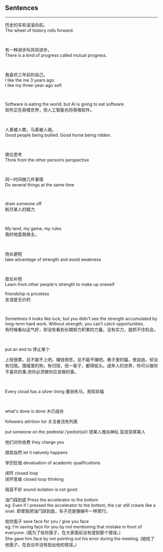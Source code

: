 ## Sentences

<hr>

历史的车轮滚滚向前。<br>
The wheel of history rolls forward.

&nbsp;

有一种进步叫共同进步。<br>
There is a kind of progress called mutual progress.

&nbsp;

我喜欢三年前的自己。<br>
I like the me 3 years ago.<br>
I like my three-year-ago self.

&nbsp;

Software is eating the world, but AI is going to eat software. <br>
软件正在吞噬世界，但人工智能也将吞噬软件。

&nbsp;

人善被人欺，马善被人骑。<br>
Good people being bullied.
Good horse being ridden.

&nbsp;

换位思考 <br>
Think from the other person’s perspective

&nbsp;

同一时间做几件事情 <br>
Do several things at the same time

&nbsp;

drain someone off <br>
耗尽某人的精力


&nbsp;

My land, my game, my rules <br>
我的地盘我做主。

&nbsp;

扬长避短 <br>
take advantage of strength and avoid weakness <br>

&nbsp;

取长补短 <br>
Learn from other people's strength to make up oneself <br>

friendship is priceless <br>
友谊是无价的 <br>


&nbsp;

Sometimes it looks like luck, but you didn't see the strength accumulated by long-term hard work. Without strength, you can’t catch opportunities.<br>
有时候看似运气好，却没有看到长期努力积累的力量。没有实力，就抓不住机会。

&nbsp;

put an end to
停止某个

上班很累，总不能不上吧。赚钱很苦，总不能不赚吧。巷子里的猫，很自由，却没有归宿。围墙里的狗，有归宿，但一辈子，都得低头。成年人的世界，你可以做你不喜欢的事,但你必须做你应该做的事。

&nbsp;

Every cloud has a silver lining
塞翁失马，焉知非福

&nbsp;

what's done is done 木已成舟  <br>

followers attrition list 关注者流失列表  <br>

put someone on the pedestal /ˈpedɪst(ə)l/
把某人推向神坛 盲目崇拜某人  <br>

他们对你收费 they charge you <br>

顺其自然  let it naturely happens  <br>

学历贬值 devaluation of academic qualifications  <br>

闭环 closed loop <br>
闭环思维 closed loop thinking <br>

隔音不好 sound isolation is not good <br>

油门踩到底 Press the accelerator to the bottom <br>
eg: Even if I pressed the accelerator to the bottom, the car still crawls like a snail. 即使我把油门踩到底，车子还是像蜗牛一样爬行。

给你面子 save face for you / give you face <br>
eg: I'm saving face for you by not mentioning that mistake in front of everyone. (我为了给你面子，在大家面前没有提到那个错误。) <br>
She gave him face by not pointing out his error during the meeting.
(她给了他面子，在会议中没有指出他的错误。)
